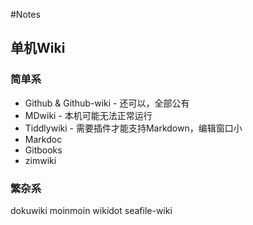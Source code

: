 #Notes

## 单机Wiki
### 简单系
- Github & Github-wiki - 还可以，全部公有
- MDwiki - 本机可能无法正常运行
- Tiddlywiki - 需要插件才能支持Markdown，编辑窗口小
- Markdoc 
- Gitbooks
- zimwiki

### 繁杂系
dokuwiki
moinmoin
wikidot
seafile-wiki 
